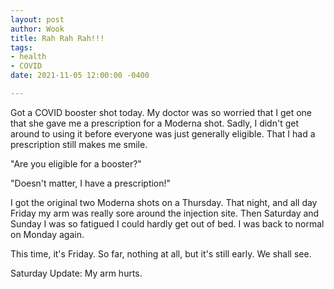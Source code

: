```yaml
---
layout: post
author: Wook
title: Rah Rah Rah!!!
tags:
- health
- COVID
date: 2021-11-05 12:00:00 -0400

---
```

Got a COVID booster shot today.  My doctor was so worried that I get one that she gave me a prescription for a Moderna shot.  Sadly, I didn't get around to using it before everyone was just generally eligible.  That I had a prescription still makes me smile.

"Are you eligible for a booster?"

"Doesn't matter, I have a prescription!"

I got the original two Moderna shots on a Thursday.  That night, and all day Friday my arm was really sore around the injection site.  Then Saturday and Sunday I was so fatigued I could hardly get out of bed.  I was back to normal on Monday again.

This time, it's Friday.  So far, nothing at all, but it's still early.  We shall see.

Saturday Update: My arm hurts.